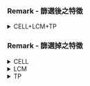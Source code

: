 ### Remark - 篩選後之特徵
<details><summary>CELL+LCM+TP</summary><p>
    {   'APPLICATION',
        'ASPECT_RATIO',
        'BRIGHTNESS',
        'COLORGAMUT',
        'COLOR_NUMBER',
        'CONTRAST_RATIO',
        'LCD_TECHNOLOGY',
        'LCM_INTERFACE',
        'OPERATION_TEMP',
        'OUTLINE_TYP_HV',
        'RA_TIME',
        'RESOLUTION',
        'RESPONSE_TIME_TYP',
        'SCREEN_ORIENTATION',
        'STORAGE_TEMP',
        'VIEWING_DIRECTION',
        'VIEW_ANGLE_H_V'}
</p></details>

### Remark - 篩選掉之特徵

<details><summary>CELL</summary><p>
    {   '   ',
        'A3_PRODUCT_TYPE',
        'APERTURE_RATIO',
        'CELL_SHIPMENT_TYPE',
        'CUSTOMER_NRE',
        'DISPLAY_AREA_DIAGONAL_SIZE',
        'DISPLAY_CATEGORY',
        'FRAME_SIDES',
        'GLASS_THICKNESS',
        'LCA_TRANSMITTANCE',
        'MASK_PEP',
        'MODIFYSTAMPA2',
        'MULTI_FULLBOARD_UP',
        'MULTI_SIZE_PANEL',
        'NETWEIGHT',
        'OUTLINE_CATEGORY',
        'PIXEL_PER_INCH',
        'PIXEL_PITCH_MM',
        'PROJECT_CODE',
        'PROPOSAL_DATE',
        'P_MODEL',
        'REV',
        'ROHS',
        'ROLL',
        'SHIPMENT_TYPE',
        'STATESTATE',
        'S_FULLBOARD_UP',
        'TM_IC_VENDOR',
        'TOUCH_STRUCTURE',
        'TP_TOUCH_POINT',
        'BRIGHTNESS'
    }
</p></details>

<details><summary>LCM</summary><p>
    {   '   ',
        'A3_PRODUCT_TYPE',
        'APERTURE_RATIO',
        'CUSTOMER_NRE',
        'DISPLAY_AREA_DIAGONAL_SIZE',
        'DISPLAY_CATEGORY',
        'FRAME_SIDES',
        'GLASS_THICKNESS',
        'INTERFACE_PIN_NUMBER',
        'LCA_TRANSMITTANCE',
        'LCM_STRUCTURE',
        'MASK_PEP',
        'MODIFYSTAMPA2',
        'NETWEIGHT',
        'ODM_VENDOR',
        'OUTLINE_CATEGORY',
        'PANEL_SOURCE',
        'PIXEL_PER_INCH',
        'PIXEL_PITCH_MM',
        'POWER_CONSUMPTION',
        'PROJECT_CODE',
        'PROPOSAL_DATE',
        'P_MODEL',
        'REFLECTANCE',
        'REV',
        'ROHS',
        'ROLL',
        'SHIPMENT_TYPE',
        'STATESTATE',
        'SURFACE_TREATMENT_COVERLENS',
        'SURFACE_TREATMENT_POLARIZER',
        'S_FULLBOARD_UP',
        'TM_IC_VENDOR',
        'TOUCH_STRUCTURE',
        'TP_TOUCH_POINT',
        'BRIGHTNESS'
    }
</p></details>

<details><summary>TP</summary><p>
    {   '   ',
        'A3_PRODUCT_TYPE',
        'CUSTOMER_NRE',
        'DISPLAY_CATEGORY',
        'IC_TYPE',
        'INTERFACE_PIN_NUMBER',
        'LCA_TRANSMITTANCE',
        'LCM_INHOUSE',
        'LCM_MODEL_NUMBER',
        'LCM_REV_ROLL',
        'LCM_STRUCTURE',
        'LCM_VENDOR',
        'MODIFYSTAMPA2',
        'NETWEIGHT',
        'ODM_VENDOR',
        'OGS_SENSOR_STRUCTURE',
        'OUTLINE_CATEGORY',
        'PANEL_SOURCE',
        'PCBA_SHIPMENT_TYPE',
        'PIXEL_PER_INCH',
        'PIXEL_PITCH_MM',
        'PROJECT_CODE',
        'PROPOSAL_DATE',
        'P_MODEL',
        'REINFORCEMENT',
        'REV',
        'ROHS',
        'ROLL',
        'SENSOR_ACTIVE_AREA_DIMENSION',
        'SHIPMENT_TYPE',
        'STATESTATE',
        'SURFACE_TREATMENT_COVERLENS',
        'SURFACE_TREATMENT_POLARIZER',
        'S_2CUT_UP',
        'S_FULLBOARD_UP',
        'TM_STRUCTURE',
        'TOUCH_CHANNEL',
        'TSP_ACTIVE_AREA_DIAGONAL_SIZE',
        'TSP_INTERFACE',
        'BRIGHTNESS'
    }
</p></details>

